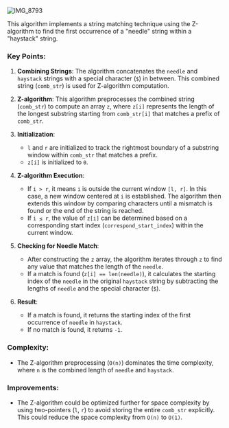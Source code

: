 ![IMG_8793](https://github.com/yadavanuj1996/algorithms-data-structures/assets/22169012/1a1f7008-b9a6-4130-9532-d3a4d6b96e40)

This algorithm implements a string matching technique using the Z-algorithm to find the first occurrence of a "needle" string within a "haystack" string.

### Key Points:
1. **Combining Strings**: The algorithm concatenates the `needle` and `haystack` strings with a special character (`$`) in between. This combined string (`comb_str`) is used for Z-algorithm computation.

2. **Z-algorithm**: This algorithm preprocesses the combined string (`comb_str`) to compute an array `z`, where `z[i]` represents the length of the longest substring starting from `comb_str[i]` that matches a prefix of `comb_str`. 

3. **Initialization**:
   - `l` and `r` are initialized to track the rightmost boundary of a substring window within `comb_str` that matches a prefix.
   - `z[i]` is initialized to `0`.

4. **Z-algorithm Execution**:
   - If `i > r`, it means `i` is outside the current window `[l, r]`. In this case, a new window centered at `i` is established. The algorithm then extends this window by comparing characters until a mismatch is found or the end of the string is reached.
   - If `i ≤ r`, the value of `z[i]` can be determined based on a corresponding start index (`correspond_start_index`) within the current window.

5. **Checking for Needle Match**:
   - After constructing the `z` array, the algorithm iterates through `z` to find any value that matches the length of the `needle`.
   - If a match is found (`z[i] == len(needle)`), it calculates the starting index of the `needle` in the original `haystack` string by subtracting the lengths of `needle` and the special character (`$`).

6. **Result**:
   - If a match is found, it returns the starting index of the first occurrence of `needle` in `haystack`.
   - If no match is found, it returns `-1`.

### Complexity:
- The Z-algorithm preprocessing (`O(n)`) dominates the time complexity, where `n` is the combined length of `needle` and `haystack`.
  
### Improvements:
- The Z-algorithm could be optimized further for space complexity by using two-pointers (`l`, `r`) to avoid storing the entire `comb_str` explicitly. This could reduce the space complexity from `O(n)` to `O(1)`.
